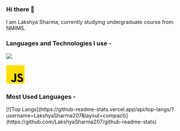 ### Hi there 👋

<!--
**LakshyaSharma207/LakshyaSharma207** is a ✨ _special_ ✨ repository because its `README.md` (this file) appears on your GitHub profile.

Here are some ideas to get you started:

- 🔭 I’m currently working on ...
- 🌱 I’m currently learning ...
- 👯 I’m looking to collaborate on ...
- 🤔 I’m looking for help with ...
- 💬 Ask me about ...
- 📫 How to reach me: ...
- 😄 Pronouns: ...
- ⚡ Fun fact: ...
-->
I am Lakshya Sharma, currently studying undergraduate course from NMIMS.

<h3 align="left">Languages and Technologies I use - </h3>
<img src=“https://user-images.githubusercontent.com/124886897/224782373-6edd3a6e-f71a-48e9-ad72-6c30308f9263.png”>
<p align="left"><img src="https://github.com/LakshyaSharma207/LakshyaSharma207/blob/main/images/js.png?raw=true" alt="javascript" width="50" height="50"/><img>

<h3 align="left">Most Used Languages - </h3> 
[![Top Langs](https://github-readme-stats.vercel.app/api/top-langs/?username=LakshyaSharma207&layout=compact)](https://github.com/LakshyaSharma207/github-readme-stats)

